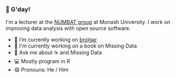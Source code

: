 ### 👋 G'day!

I'm a lecturer at the [NUMBAT group](https://numbat.space/) at Monash University. I work on improving data analysis with open source software.

 - 🔭 I’m currently working on [brolgar](https://github.com/njtierney/brolgar/)
 - :book: I'm currently working on a book on Missing Data
- 💬 Ask me about :coffee: and Missing Data
 - :computer: Mostly program in R
- 😄 Pronouns: He / Him
